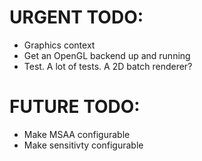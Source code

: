 # URGENT TODO: 
- Graphics context
- Get an OpenGL backend up and running
- Test. A lot of tests. A 2D batch renderer?

# FUTURE TODO:
- Make MSAA configurable 
- Make sensitivty configurable
